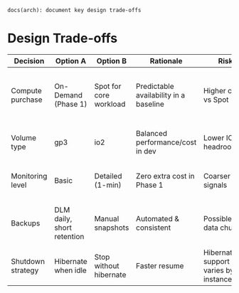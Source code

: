 `docs(arch): document key design trade-offs`

# Design Trade-offs

| Decision | Option A | Option B | Rationale | Risk | Mitigation |
|---|---|---|---|---|---|
| Compute purchase | On-Demand (Phase 1) | Spot for core workload | Predictable availability in a baseline | Higher cost vs Spot | Add Spot only for interruptible tasks (optional worker) |
| Volume type | gp3 | io2 | Balanced performance/cost in dev | Lower IOPS headroom | Upgrade to io2 if workload demands it |
| Monitoring level | Basic | Detailed (1-min) | Zero extra cost in Phase 1 | Coarser signals | Introduce Detailed in Phase 2 if needed |
| Backups | DLM daily, short retention | Manual snapshots | Automated & consistent | Possible data churn | Keep volumes small; adjust retention later |
| Shutdown strategy | Hibernate when idle | Stop without hibernate | Faster resume | Hibernate support varies by instance/AMI | Fallback to Stop if unsupported |
